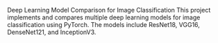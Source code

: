 Deep Learning Model Comparison for Image Classification
This project implements and compares multiple deep learning models for image classification using PyTorch. The models include ResNet18, VGG16, DenseNet121, and InceptionV3.

